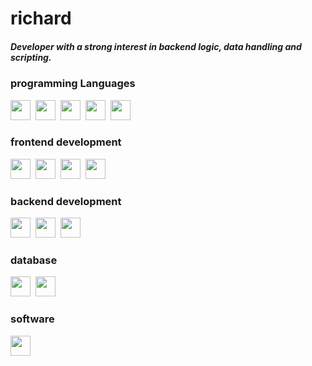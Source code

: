 # richard

##### Developer with a strong interest in backend logic, data handling and scripting.

### programming Languages
<img height="32" width="32" src="https://cdn.simpleicons.org/c/white" />&nbsp;&nbsp;<img height="32" width="32" src="https://cdn.simpleicons.org/lua/white" />&nbsp;&nbsp;<img height="32" width="32" src="https://cdn.simpleicons.org/javascript/white" />&nbsp;&nbsp;<img height="32" width="32" src="https://cdn.simpleicons.org/php/white" />&nbsp;&nbsp;<img height="32" width="32" src="https://cdn.simpleicons.org/python/white" />

### frontend development 
<img height="32" width="32" src="https://cdn.simpleicons.org/html5/white" />&nbsp;&nbsp;<img height="32" width="32" src="https://cdn.simpleicons.org/css/white" />&nbsp;&nbsp;<img height="32" width="32" src="https://cdn.simpleicons.org/tailwindcss/white" />&nbsp;&nbsp;<img height="32" width="32" src="https://cdn.simpleicons.org/react/white" />

### backend development 
<img height="32" width="32" src="https://cdn.simpleicons.org/nodedotjs/white" />&nbsp;&nbsp;<img height="32" width="32" src="https://cdn.simpleicons.org/nginx/white" />&nbsp;&nbsp;<img height="32" width="32" src="https://cdn.simpleicons.org/express/white" />

### database
<img height="32" width="32" src="https://cdn.simpleicons.org/mysql/white" />&nbsp;&nbsp;<img height="32" width="32" src="https://cdn.simpleicons.org/mariadb/white" />

### software
<img height="32" width="32" src="https://cdn.simpleicons.org/figma/white" />
